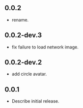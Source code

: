 ## 0.0.2

* rename.

## 0.0.2-dev.3

* fix failure to load network image.

## 0.0.2-dev.2

* add circle avatar.

## 0.0.1

* Describe initial release.
